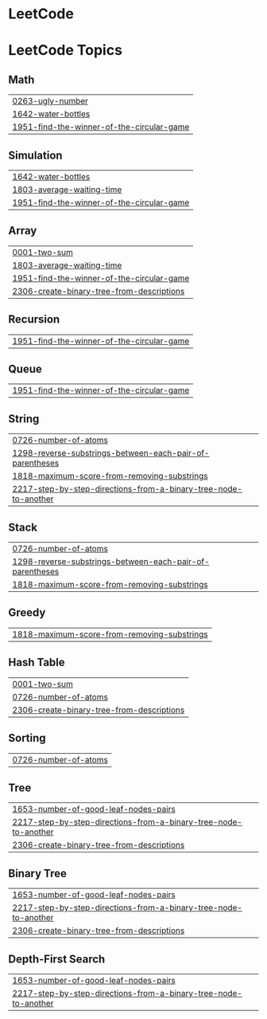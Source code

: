 # LeetCode
<!---LeetCode Topics Start-->
# LeetCode Topics
## Math
|  |
| ------- |
| [0263-ugly-number](https://github.com/PRajesh999/LeetCode/tree/master/0263-ugly-number) |
| [1642-water-bottles](https://github.com/PRajesh999/LeetCode/tree/master/1642-water-bottles) |
| [1951-find-the-winner-of-the-circular-game](https://github.com/PRajesh999/LeetCode/tree/master/1951-find-the-winner-of-the-circular-game) |
## Simulation
|  |
| ------- |
| [1642-water-bottles](https://github.com/PRajesh999/LeetCode/tree/master/1642-water-bottles) |
| [1803-average-waiting-time](https://github.com/PRajesh999/LeetCode/tree/master/1803-average-waiting-time) |
| [1951-find-the-winner-of-the-circular-game](https://github.com/PRajesh999/LeetCode/tree/master/1951-find-the-winner-of-the-circular-game) |
## Array
|  |
| ------- |
| [0001-two-sum](https://github.com/PRajesh999/LeetCode/tree/master/0001-two-sum) |
| [1803-average-waiting-time](https://github.com/PRajesh999/LeetCode/tree/master/1803-average-waiting-time) |
| [1951-find-the-winner-of-the-circular-game](https://github.com/PRajesh999/LeetCode/tree/master/1951-find-the-winner-of-the-circular-game) |
| [2306-create-binary-tree-from-descriptions](https://github.com/PRajesh999/LeetCode/tree/master/2306-create-binary-tree-from-descriptions) |
## Recursion
|  |
| ------- |
| [1951-find-the-winner-of-the-circular-game](https://github.com/PRajesh999/LeetCode/tree/master/1951-find-the-winner-of-the-circular-game) |
## Queue
|  |
| ------- |
| [1951-find-the-winner-of-the-circular-game](https://github.com/PRajesh999/LeetCode/tree/master/1951-find-the-winner-of-the-circular-game) |
## String
|  |
| ------- |
| [0726-number-of-atoms](https://github.com/PRajesh999/LeetCode/tree/master/0726-number-of-atoms) |
| [1298-reverse-substrings-between-each-pair-of-parentheses](https://github.com/PRajesh999/LeetCode/tree/master/1298-reverse-substrings-between-each-pair-of-parentheses) |
| [1818-maximum-score-from-removing-substrings](https://github.com/PRajesh999/LeetCode/tree/master/1818-maximum-score-from-removing-substrings) |
| [2217-step-by-step-directions-from-a-binary-tree-node-to-another](https://github.com/PRajesh999/LeetCode/tree/master/2217-step-by-step-directions-from-a-binary-tree-node-to-another) |
## Stack
|  |
| ------- |
| [0726-number-of-atoms](https://github.com/PRajesh999/LeetCode/tree/master/0726-number-of-atoms) |
| [1298-reverse-substrings-between-each-pair-of-parentheses](https://github.com/PRajesh999/LeetCode/tree/master/1298-reverse-substrings-between-each-pair-of-parentheses) |
| [1818-maximum-score-from-removing-substrings](https://github.com/PRajesh999/LeetCode/tree/master/1818-maximum-score-from-removing-substrings) |
## Greedy
|  |
| ------- |
| [1818-maximum-score-from-removing-substrings](https://github.com/PRajesh999/LeetCode/tree/master/1818-maximum-score-from-removing-substrings) |
## Hash Table
|  |
| ------- |
| [0001-two-sum](https://github.com/PRajesh999/LeetCode/tree/master/0001-two-sum) |
| [0726-number-of-atoms](https://github.com/PRajesh999/LeetCode/tree/master/0726-number-of-atoms) |
| [2306-create-binary-tree-from-descriptions](https://github.com/PRajesh999/LeetCode/tree/master/2306-create-binary-tree-from-descriptions) |
## Sorting
|  |
| ------- |
| [0726-number-of-atoms](https://github.com/PRajesh999/LeetCode/tree/master/0726-number-of-atoms) |
## Tree
|  |
| ------- |
| [1653-number-of-good-leaf-nodes-pairs](https://github.com/PRajesh999/LeetCode/tree/master/1653-number-of-good-leaf-nodes-pairs) |
| [2217-step-by-step-directions-from-a-binary-tree-node-to-another](https://github.com/PRajesh999/LeetCode/tree/master/2217-step-by-step-directions-from-a-binary-tree-node-to-another) |
| [2306-create-binary-tree-from-descriptions](https://github.com/PRajesh999/LeetCode/tree/master/2306-create-binary-tree-from-descriptions) |
## Binary Tree
|  |
| ------- |
| [1653-number-of-good-leaf-nodes-pairs](https://github.com/PRajesh999/LeetCode/tree/master/1653-number-of-good-leaf-nodes-pairs) |
| [2217-step-by-step-directions-from-a-binary-tree-node-to-another](https://github.com/PRajesh999/LeetCode/tree/master/2217-step-by-step-directions-from-a-binary-tree-node-to-another) |
| [2306-create-binary-tree-from-descriptions](https://github.com/PRajesh999/LeetCode/tree/master/2306-create-binary-tree-from-descriptions) |
## Depth-First Search
|  |
| ------- |
| [1653-number-of-good-leaf-nodes-pairs](https://github.com/PRajesh999/LeetCode/tree/master/1653-number-of-good-leaf-nodes-pairs) |
| [2217-step-by-step-directions-from-a-binary-tree-node-to-another](https://github.com/PRajesh999/LeetCode/tree/master/2217-step-by-step-directions-from-a-binary-tree-node-to-another) |
<!---LeetCode Topics End-->